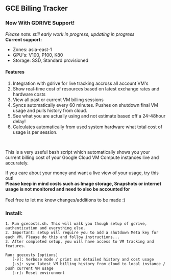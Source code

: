 ## GCE Billing Tracker 
### Now With GDRIVE Support!
<i> Please note: still early work in progress, updating in progress </i>
<br/>
<b> Current support: </b>

* Zones: asia-east-1<br/>
* GPU's: V100, P100, K80 <br/>
* Storage: SSD, Standard provisioned  <br/>
#### Features
1. Integration with gdrive for live tracking accross all account VM's
2. Show real-time cost of resources based on latest exchange rates and hardware costs
2. View all past or current VM billing sessions
3. Syncs automatically every 60 minutes. Pushes on shutdown final VM usage and pulls history from cloud.
4. See what you are actually using and not estimate based off a 24-48hour delay!
5. Calculates automatically from used system hardware what total cost of usage is per session.

<br/>

This is a very useful bash script which automatically shows you your current billing cost of your Google Cloud VM Compute instances live and accurately.

If you care about your money and want a live view of your usage, try this out! <br/>
<b> Please keep in mind costs such as Image storage, Snapshots or internet usage is not monitored and need to also be accounted for </b>
<br/>
<br/>
Feel free to let me know changes/additions to be made :)
<br/>
### Install:
```
1. Run gcecosts.sh. This will walk you though setup of gdrive, authentication and everything else.
2. Important: setup will require you to add a shutdown Meta key for each VM. Please do this and follow instructions...
3. After completed setup, you will have access to VM tracking and features.

Run: gcecosts [options]
   [-v]: Verbose mode / print out detailed history and cost usage
   [-s]: sync latest VM billing history from cloud to local instance / push current VM usage
   [-r]: Reset environment
```
